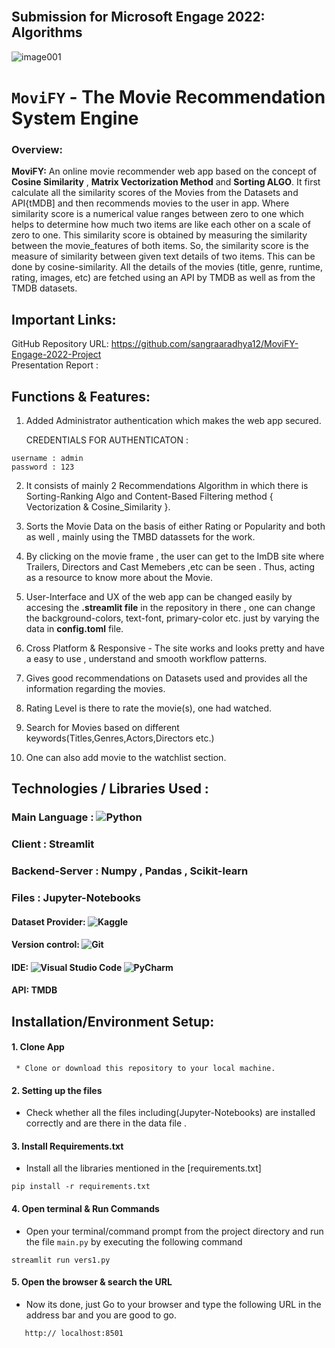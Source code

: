 <br/>

## Submission for Microsoft Engage 2022: Algorithms 

![image001](https://user-images.githubusercontent.com/79754424/167501435-3fea72dd-0e81-4bc3-bb7a-1ca85a715d49.jpg)
<br/>


# `MoviFY` -  The Movie Recommendation System Engine 

### Overview:
**MoviFY:** An online movie recommender web app based on the concept of **Cosine Similarity** , **Matrix Vectorization Method** and **Sorting ALGO**. It first calculate all the similarity scores of the Movies from the Datasets and API{tMDB] and then recommends movies to the user in app.
Where similarity score is a numerical value ranges between zero to one which helps to determine how much two items are like each other on a scale of zero to one. This similarity score is obtained by measuring the similarity between the movie_features of both items. So, the similarity score is the measure of similarity between given text details of two items. This can be done by cosine-similarity.
All the details of the movies (title, genre, runtime, rating, images, etc) are fetched using an API by TMDB as well as from the TMDB datasets.

## Important Links:
GitHub Repository URL: https://github.com/sangraaradhya12/MoviFY-Engage-2022-Project <br/>
Presentation Report  :    <br/>

## Functions & Features:

1. Added Administrator authentication which makes the web app secured.

    CREDENTIALS FOR AUTHENTICATON :
```
username : admin
password : 123
```
 2. It consists of mainly 2 Recommendations Algorithm in which there is Sorting-Ranking Algo and Content-Based Filtering method { Vectorization & Cosine_Similarity }. 

 3. Sorts the Movie Data on the basis of either Rating or Popularity and both as well , mainly using the TMBD datassets for the work.

 4. By clicking on the movie frame , the user can get to the ImDB site where Trailers, Directors and Cast Memebers ,etc can be seen . Thus, acting as a resource to know more about the Movie.

 5. User-Interface and UX of the web app can be changed easily by accesing the **.streamlit file** in the repository in there , one can change the background-colors, text-font, primary-color etc. just by varying the data in **config.toml** file.

 6. Cross Platform & Responsive - The site works and looks pretty and have a easy to use , understand and smooth workflow patterns.
 
 7. Gives good recommendations on Datasets used and provides all the information regarding the movies.
 
 8. Rating Level is there to rate the movie(s), one had watched. 
 
 9. Search for Movies based on different keywords(Titles,Genres,Actors,Directors etc.)
 
 10. One can also add movie to the watchlist section.
 
 ## Technologies / Libraries Used :
 ### Main Language : <img alt="Python" src="https://img.shields.io/badge/python-3670A0?style=for-the-badge&logo=python&logoColor=ffdd54"/>
 
 ### Client : Streamlit
 ### Backend-Server : Numpy , Pandas , Scikit-learn
 ### Files : Jupyter-Notebooks
 
 #### Dataset Provider: <img alt="Kaggle" src="https://img.shields.io/badge/Kaggle-035a7d?style=for-the-badge&logo=kaggle&logoColor=white"/> 
 
 #### Version control: <img alt="Git" src="https://img.shields.io/badge/git-%23F05033.svg?style=for-the-badge&logo=git&logoColor=white"/>
 
 #### IDE:  <img alt="Visual Studio Code" src="https://img.shields.io/badge/Visual%20Studio%20Code-0078d7.svg?style=for-the-badge&logo=visual-studio-code&logoColor=white"/>      <img alt="PyCharm" src="https://img.shields.io/badge/pycharm-143?style=for-the-badge&logo=pycharm&logoColor=black&color=black&labelColor=green"/> 
 
 #### API: TMDB
 

## Installation/Environment Setup:
#### 1. Clone App
 ``` 
  * Clone or download this repository to your local machine.
 ``` 
#### 2. Setting up the files
 * Check whether all the files including(Jupyter-Notebooks) are installed correctly and are there in the data file .

#### 3. Install Requirements.txt
* Install all the libraries mentioned in the [requirements.txt]
```
pip install -r requirements.txt
```

#### 4. Open terminal & Run Commands
* Open your terminal/command prompt from the project directory and run the file `main.py` by executing the following command

```
streamlit run vers1.py
```

#### 5. Open the browser & search the URL
* Now its done, just Go to your browser and type the following URL in the address bar and you are good to go.

``` 
   http:// localhost:8501
```
